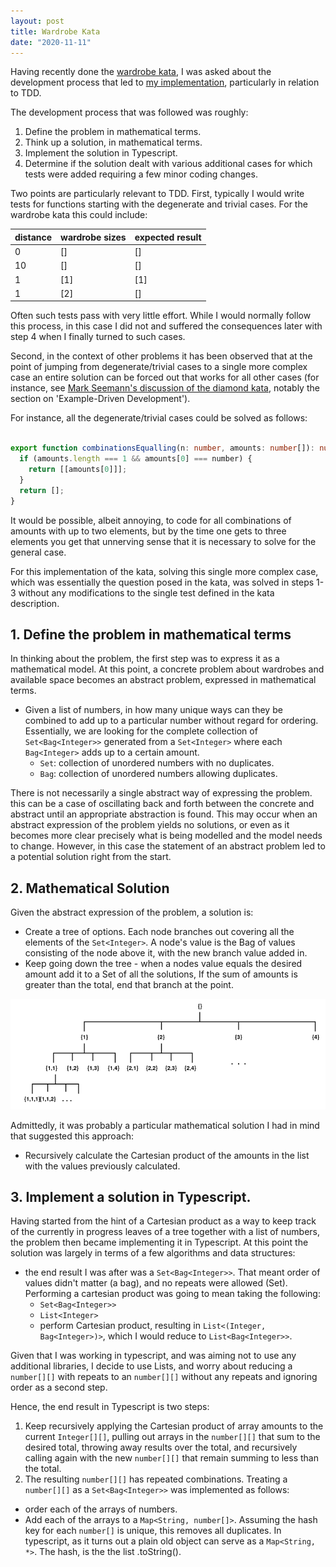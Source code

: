 ```yaml
---
layout: post
title: Wardrobe Kata
date: "2020-11-11"
---
```



Having recently done the [wardrobe kata](https://kata-log.rocks/configure-wardrobe-kata), I was asked about the development process that led to [my implementation](https://github.com/hombredequeso/wardrobe-kata), particularly in relation to TDD.

The development process that was followed was roughly:
1. Define the problem in mathematical terms.
2. Think up a solution, in mathematical terms.
3. Implement the solution in Typescript.
4. Determine if the solution dealt with various additional cases for which tests were added requiring a few minor coding changes.

Two points are particularly relevant to TDD. First, typically I would write tests for functions starting with the degenerate and trivial cases. 
For the wardrobe kata this could include:

|distance |wardrobe sizes |expected result  |
|---------|---------------|-----------------|
| 0       | []            | []              |
| 10      | []            | []              |
| 1       | [1]           | [1]             |
| 1       | [2]           | []              |

Often such tests pass with very little effort. While I would normally follow this process, in this case I did not and suffered the consequences later with step 4 when I finally turned to such cases.

Second, in the context of other problems it has been observed that at the point of jumping from degenerate/trivial cases to a single more complex case an entire solution can be forced out that works for all other cases (for instance, see [Mark Seemann's discussion of the diamond kata](https://blog.ploeh.dk/2015/01/10/diamond-kata-with-fscheck/), notably the section on 'Example-Driven Development').

For instance, all the degenerate/trivial cases could be solved as follows:

```TypeScript

export function combinationsEqualling(n: number, amounts: number[]): number[][] {
  if (amounts.length === 1 && amounts[0] === number) {
    return [[amounts[0]]];
  }
  return [];
}

```

It would be possible, albeit annoying, to code for all combinations of amounts with up to two elements, but by the time one gets to three elements you get that unnerving sense that it is necessary to solve for the general case.


For this implementation of the kata, solving this single more complex case, which was essentially the question posed in the kata, was solved in steps 1-3 without any modifications to the single test defined in the kata description.

## 1. Define the problem in mathematical terms
In thinking about the problem, the first step was to express it as a mathematical model. At this point, a concrete problem about wardrobes and available space becomes an abstract problem, expressed in mathematical terms.

* Given a list of numbers, in how many unique ways can they be combined to add up to a particular number without regard for ordering. Essentially, we are looking for the complete collection of ```Set<Bag<Integer>>``` generated from a ```Set<Integer>``` where each ```Bag<Integer>``` adds up to a certain amount.
  * ```Set```: collection of unordered numbers with no duplicates.
  * ```Bag```: collection of unordered numbers allowing duplicates.

There is not necessarily a single abstract way of expressing the problem. this can be a case of oscillating back and forth between the concrete and abstract until an appropriate abstraction is found. This may occur when an abstract expression of the problem yields no solutions, or even as it becomes more clear precisely what is being modelled and the model needs to change. However, in this case the statement of an abstract problem led to a potential solution right from the start.

## 2. Mathematical Solution
Given the abstract expression of the problem, a solution is:
* Create a tree of options. Each node branches out covering all the elements of the ```Set<Integer>```. A node's value is the Bag of values consisting of the node above it, with the new branch value added in.
* Keep going down the tree - when a nodes value equals the desired amount add it to a Set of all the solutions, If the sum of amounts is greater than the total, end that branch at the point.

![Tree of bags](/images/wardrobe-kata-tree.png)

Admittedly, it was probably a particular mathematical solution I had in mind that suggested this approach:
  * Recursively calculate the Cartesian product of the amounts in the list with the values previously calculated.
 
## 3. Implement a solution in Typescript.
Having started from the hint of a Cartesian product as a way to keep track of the currently in progress leaves of a tree together with a list of numbers, the problem then became implementing it in Typescript. At this point the solution was largely in terms of a few algorithms and data structures:
* the end result I was after was a ```Set<Bag<Integer>>```. That meant order of values didn't matter (a bag), and no repeats were allowed (Set). Performing a cartesian product was going to mean taking the following:
  * ```Set<Bag<Integer>>```
  * ```List<Integer>```
  * perform Cartesian product, resulting in ```List<(Integer, Bag<Integer>)>```, which I would reduce to ```List<Bag<Integer>>```.

Given that I was working in typescript, and was aiming not to use any additional libraries, I decide to use Lists, and worry about reducing a ```number[][]``` with repeats to an ```number[][]``` without any repeats and ignoring order as a second step.

Hence, the end result in Typescript is two steps:
1. Keep recursively applying the Cartesian product of array amounts to the current ```Integer[][]```, pulling out arrays in the ```number[][]``` that sum to the desired total, throwing away results over the total, and recursively calling again with the new ```number[][]``` that remain summing to less than the total.
2. The resulting ```number[][]``` has repeated combinations. Treating a ```number[][]``` as a ```Set<Bag<Integer>>``` was implemented as follows:
  * order each of the arrays of numbers.
  * Add each of the arrays to a ```Map<String, number[]>```. Assuming the hash key for each ```number[]``` is unique, this removes all duplicates. In typescript, as it turns out a plain old object can serve as a ```Map<String, *>```. The hash, is the the list .toString(). 

